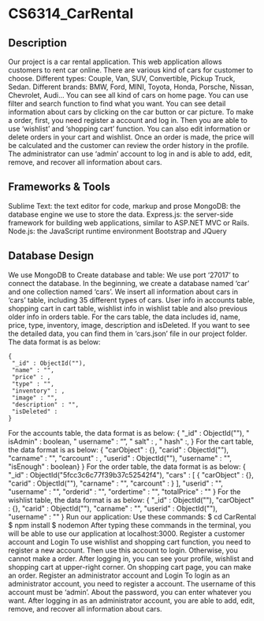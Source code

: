 # CS6314_CarRental
## Description   
Our project is a car rental application. This web application allows customers to rent car 
online. There are various kind of cars for customer to choose. Different types: Couple, 
Van, SUV, Convertible, Pickup Truck, Sedan. Different brands: BMW, Ford, MINI, 
Toyota, Honda, Porsche, Nissan, Chevrolet, Audi... You can see all kind of cars on 
home page. You can use filter and search function to find what you want. You can see 
detail information about cars by clicking on the car button or car picture. To make a 
order, first, you need register a account and log in. Then you are able to use ‘wishlist’ 
and ‘shopping cart’ function. You can also edit information or delete orders in your cart 
and wishlist. Once an order is made, the price will be calculated and the customer can 
review the order history in the profile. The administrator can use ‘admin’ account to log 
in and is able to add, edit, remove, and recover all information about cars.   

## Frameworks & Tools
Sublime Text: the text editor for code, markup and prose
MongoDB: the database engine we use to store the data.
Express.js: the server-side framework for building web applications, similar to 
ASP.NET MVC or Rails.
Node.js: the JavaScript runtime environment
Bootstrap and JQuery

## Database Design
We use MongoDB to Create database and table:
We use port ‘27017’ to connect the database. In the beginning, we create a database 
named ‘car’ and one collection named ‘cars’. We insert all information about cars in 
‘cars’ table, including 35 different types of cars. User info in accounts table, shopping 
cart in cart table, wishlist info in wishlist table and also previous older info in orders 
table. 
For the cars table, the data includes id, name, price, type, inventory, image, description 
and isDeleted.
If you want to see the detailed data, you can find them in ‘cars.json’ file in our project 
folder.
The data format is as below:
```
{
 "_id" : ObjectId(""),
 "name" : "",
 "price" : ,
 "type" : "",
 "inventory" : ,
 "image" : "",
 "description" : "",
 "isDeleted" : 
}
```
For the accounts table, the data format is as below:
{
 "_id" : ObjectId(""),
 " isAdmin" : boolean,
 " username" : “”,
 " salt" : ,
 " hash" :, }
For the cart table, the data format is as below:
{
 "carObject" : {},
 "carid" : ObjectId(""),
 "carname" : "",
 "carcount" : ,
 "userid" : ObjectId(""),
 "username" : "",
 "isEnough" : boolean} }
For the order table, the data format is as below:
{
 "_id" : ObjectId("5fcc3c6c77f39b37c52542f4"),
 "cars" : [ 
 {
 "carObject" : {},
 "carid" : ObjectId(""),
 "carname" : "",
 "carcount" : 
 }
 ],
 "userid" : "",
 "username" : "",
 "orderid" : "",
 "ordertime" : "",
 "totalPrice" : ""
}
For the wishlist table, the data format is as below:
{
 "_id" : ObjectId(""),
 "carObject" : {},
 "carid" : ObjectId(""),
 "carname" : "",
 "userid" : ObjectId(""),
 "username" : ""
}
Run our application:
Use these commands:
$ cd CarRental
$ npm install
$ nodemon
After typing these commands in the terminal, you will be able to use our application at
localhost:3000.
Register a customer account and Login
To use wishlist and shopping cart function, you need to register a new account. Then 
use this account to login. Otherwise, you cannot make a order. After logging in, you 
can see your profile, wishlist and shopping cart at upper-right corner. On shopping 
cart page, you can make an order.
Register an administrator account and Login
To login as an administrator account, you need to register a account. The username of 
this account must be ‘admin’. About the password, you can enter whatever you want. 
After logging in as an administrator account, you are able to add, edit, remove, and 
recover all information about cars.
